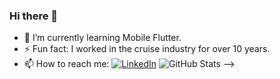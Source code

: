 ### Hi there 👋

- 🌱 I’m currently learning Mobile Flutter.
- ⚡ Fun fact: I worked in the cruise industry for over 10 years.
- 📫 How to reach me: [![LinkedIn](https://img.shields.io/badge/LinkedIn-000?style=for-the-badge&logo=linkedin&logoColor=0E76A8)](https://www.linkedin.com/in/rochatais/)
![GitHub Stats](https://github-readme-stats.vercel.app/api?username=rochatais&theme=transparent&bg_color=000&border_color=30A3DC&show_icons=true&icon_color=30A3DC&title_color=E94D5F&text_color=FFF)
-->

